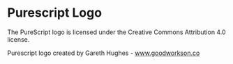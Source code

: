 Purescript Logo
===============

The PureScript logo is licensed under the Creative Commons Attribution 4.0 license.

Purescript logo created by Gareth Hughes - www.goodworkson.co

